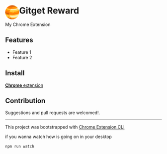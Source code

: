 # <img src="public/icons/icon_48.png" width="45" align="left"> Gitget Reward

My Chrome Extension

## Features

- Feature 1
- Feature 2

## Install

[**Chrome** extension]() <!-- TODO: Add chrome extension link inside parenthesis -->

## Contribution

Suggestions and pull requests are welcomed!.

---

This project was bootstrapped with [Chrome Extension CLI](https://github.com/dutiyesh/chrome-extension-cli)

if you wanna watch how is going on in your desktop

```
npm run watch
```